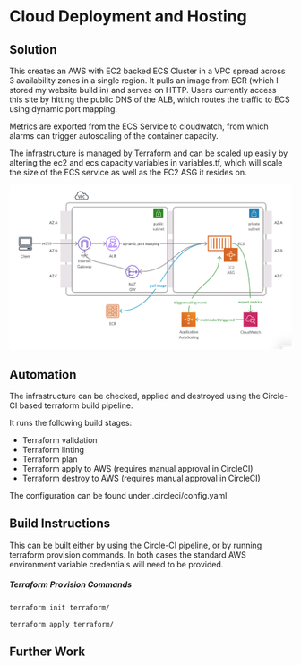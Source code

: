 # Cloud Deployment and Hosting

## Solution

This creates an AWS with EC2 backed ECS Cluster in a VPC spread across 3 availability zones in a single region. It pulls an image from ECR (which I stored my website build in) and serves on HTTP. Users currently access this site by hitting the public DNS of the ALB, which routes the traffic to ECS using dynamic port mapping.

Metrics are exported from the ECS Service to cloudwatch, from which alarms can trigger autoscaling of the container capacity.

The infrastructure is managed by Terraform and can be scaled up easily by altering the ec2 and ecs capacity variables in variables.tf, which will scale the size of the ECS service as well as the EC2 ASG it resides on.

![alt text](https://raw.githubusercontent.com/jh282/cloud-deployment-and-hosting/master/cloud_deployment_aws.png "Infrastructure Diagram")

## Automation

The infrastructure can be checked, applied and destroyed using the Circle-CI based terraform build pipeline.

It runs the following build stages:

- Terraform validation
- Terraform linting
- Terraform plan
- Terraform apply to AWS (requires manual approval in CircleCI)
- Terraform destroy to AWS (requires manual approval in CircleCI)

The configuration can be found under .circleci/config.yaml


## Build Instructions

This can be built either by using the Circle-CI pipeline, or by running terraform provision commands. In both cases the standard AWS environment variable credentials will need to be provided.

##### Terraform Provision Commands

```
terraform init terraform/
```

```
terraform apply terraform/
```


## Further Work
